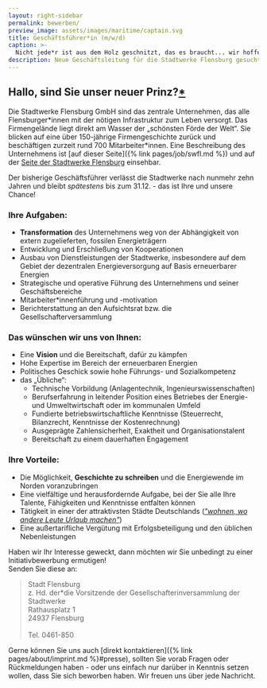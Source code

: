 ```yaml
---
layout: right-sidebar
permalink: bewerben/
preview_image: assets/images/maritime/captain.svg
title: Geschäftsführer*in (m/w/d)
caption: >-
  Nicht jede*r ist aus dem Holz geschnitzt, das es braucht... wir hoffen, dass Sie es sind! Erhalten Sie hier einen Überblick über das Anforderungsprofil der höchstdotierten Stelle Flensburgs.
description: Neue Geschäftsleitung für die Stadtwerke Flensburg gesucht!
---
```


## Hallo, sind Sie unser neuer Prinz?[\*][prinz]

Die Stadtwerke Flensburg GmbH sind das zentrale Unternehmen, das alle Flensburger*innen mit der nötigen Infrastruktur zum Leben versorgt. Das Firmengelände liegt direkt am Wasser der „schönsten Förde der Welt“. Sie blicken auf eine über 150-jährige Firmengeschichte zurück und beschäftigen zurzeit rund 700 Mitarbeiter\*innen. Eine Beschreibung des Unternehmens ist [auf dieser Seite]({% link pages/job/swfl.md %}) und auf der [Seite der Stadtwerke Flensburg]() einsehbar.

Der bisherige Geschäftsführer verlässt die Stadtwerke nach nunmehr zehn Jahren und bleibt *spätestens* bis zum 31.12. - das ist Ihre und unsere Chance! 

### Ihre Aufgaben:

* **Transformation** des Unternehmens weg von der Abhängigkeit von extern zugelieferten, fossilen Energieträgern
* Entwicklung und Erschließung von Kooperationen 
* Ausbau von Dienstleistungen der Stadtwerke, insbesondere auf dem Gebiet der dezentralen Energieversorgung auf Basis erneuerbarer Energien 
* Strategische und operative Führung des Unternehmens und seiner Geschäftsbereiche
* Mitarbeiter\*innenführung und -motivation 
* Berichterstattung an den Aufsichtsrat bzw. die Gesellschafterversammlung

### Das wünschen wir uns von Ihnen:

* Eine **Vision** und die Bereitschaft, dafür zu kämpfen
* Hohe Expertise im Bereich der erneuerbaren Energien
* Politisches Geschick sowie hohe Führungs- und Sozialkompetenz
* das „Übliche“:
    * Technische Vorbildung (Anlagentechnik, Ingenieurswissenschaften)
    * Berufserfahrung in leitender Position eines Betriebes der Energie- und Umweltwirtschaft oder im kommunalen Umfeld  
    * Fundierte betriebswirtschaftliche Kenntnisse (Steuerrecht, Bilanzrecht, Kenntnisse der Kostenrechnung)
    * Ausgeprägte Zahlensicherheit, Exaktheit und Organisationstalent
    * Bereitschaft zu einem dauerhaften Engagement

### Ihre Vorteile:

* Die Möglichkeit, **Geschichte zu schreiben** und die Energiewende im Norden voranzubringen
* Eine vielfältige und herausfordernde Aufgabe, bei der Sie alle Ihre Talente, Fähigkeiten und Kenntnisse entfalten können
* Tätigkeit in einer der attraktivsten Städte Deutschlands (*["wohnen, wo andere Leute Urlaub machen"][schoenste-foerde]*)
* Eine außertarifliche Vergütung mit Erfolgsbeteiligung und den üblichen Nebenleistungen

Haben wir Ihr Interesse geweckt, dann möchten wir Sie unbedingt zu einer Initiativbewerbung ermutigen!  
Senden Sie diese an:

> Stadt Flensburg  
z. Hd. der\*die Vorsitzende der Gesellschafterinversammlung der Stadtwerke  
Rathausplatz 1  
24937 Flensburg<br>    
Tel. 0461-850

Gerne können Sie uns auch [direkt kontaktieren]({% link pages/about/imprint.md %}#presse), sollten Sie vorab Fragen oder Rückmeldungen haben - oder uns einfach nur darüber in Kenntnis setzen wollen, dass Sie sich beworben haben. Wir freuen uns über jede Nachricht.


  [prinz]: # "Wolfgang Prinz war technischer Direktor der Stadtwerke und setzte seine Vision trotz politischen Widerstandes und negativer Einschätzungen der Experten mit großem Erfolg um."
  [schoenste-foerde]: https://www.youtube.com/watch?v=kURCht9BRfY
